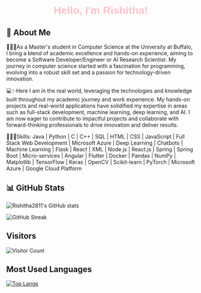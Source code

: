 <div align="center">
  <h1 style="font-family: cursive, sans-serif; color: pink;">
    Hello, I'm Rishitha!
  </h1>
</div>


## 🚀 About Me
👩🏻‍🎓As a Master's student in Computer Science at the University at Buffalo, I bring a blend of academic excellence and hands-on experience, aiming to become a Software Developer/Engineer or AI Research Scientist. My journey in computer science started with a fascination for programming, evolving into a robust skill set and a passion for technology-driven innovation. 

💻✨Here I am in the real world, leveraging the technologies and knowledge built throughout my academic journey and work experience. My hands-on projects and real-world applications have solidified my expertise in areas such as full-stack development, machine learning, deep learning, and AI. I am now eager to contribute to impactful projects and collaborate with forward-thinking professionals to drive innovation and deliver results.

👩🏻‍💻Skills: 
Java | Python | C | C++ | SQL | HTML | CSS | JavaScript | Full Stack Web Development | Microsoft Azure | Deep Learning | Chatbots | Machine Learning | Flask | React | XML | Node.js | React.js | Spring | Spring Boot | Micro-services | Angular | Flutter | Docker | Pandas | NumPy | Matplotlib | TensorFlow | Keras | OpenCV | Scikit-learn | PyTorch | Microsoft Azure | Google Cloud Platform

## 📊 GitHub Stats

![Rishitha2811's GitHub stats](https://github-readme-stats.vercel.app/api?username=Rishitha2811&show_icons=true&theme=ambient_gradient)

![GitHub Streak](https://github-readme-streak-stats.herokuapp.com?user=Rishitha2811&theme=radical&date_format=M%20j%5B%2C%20Y%5D)

## Visitors
![Visitor Count](https://komarev.com/ghpvc/?username=rishitha2811)

## Most Used Languages
[![Top Langs](https://github-readme-stats.vercel.app/api/top-langs/?username=rishitha2811&layout=compact)](https://github.com/anuraghazra/github-readme-stats)

